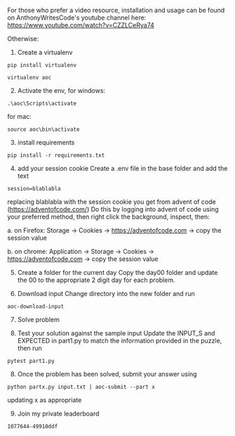 For those who prefer a video resource, installation and usage can be found on AnthonyWritesCode's youtube channel here: https://www.youtube.com/watch?v=CZZLCeRya74

Otherwise:

1. Create a virtualenv
```
pip install virtualenv

virtualenv aoc
```

2. Activate the env, for windows:

```
.\aoc\Scripts\activate
```

for mac:

```
source aoc\bin\activate
```

3. install requirements
```
pip install -r requirements.txt
```

4. add your session cookie
Create a .env file in the base folder and add the text
```
session=blablabla
```
replacing blablabla with the session cookie you get from advent of code (https://adventofcode.com/)
Do this by logging into advent of code using your preferred method, then right click the background, inspect, then:

a. on Firefox: Storage -> Cookies -> https://adventofcode.com -> copy the session value

b. on chrome: Application -> Storage -> Cookies -> https://adventofcode.com -> copy the session value

5. Create a folder for the current day
Copy the day00 folder and update the 00 to the appropriate 2 digit day for each problem.

6. Download input
Change directory into the new folder and run
```
aoc-download-input
```

7. Solve problem

8. Test your solution against the sample input
Update the INPUT_S and EXPECTED in part1.py to match the information provided in the puzzle, then run
```
pytest part1.py
```

8. Once the problem has been solved, submit your answer using
```
python partx.py input.txt | aoc-submit --part x
```
updating x as appropriate

9. Join my private leaderboard
```
1077644-49910ddf
```
